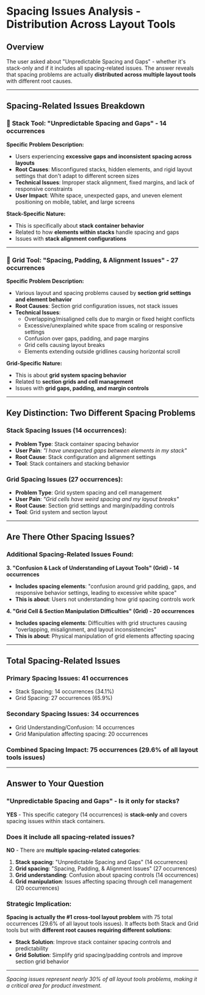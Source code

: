 # Spacing Issues Analysis - Distribution Across Layout Tools

## Overview
The user asked about "Unpredictable Spacing and Gaps" - whether it's stack-only and if it includes all spacing-related issues. The answer reveals that spacing problems are actually **distributed across multiple layout tools** with different root causes.

---

## Spacing-Related Issues Breakdown

### 🔴 **Stack Tool: "Unpredictable Spacing and Gaps"** - **14 occurrences**

**Specific Problem Description:**
- Users experiencing **excessive gaps and inconsistent spacing across layouts**
- **Root Causes**: Misconfigured stacks, hidden elements, and rigid layout settings that don't adapt to different screen sizes
- **Technical Issues**: Improper stack alignment, fixed margins, and lack of responsive constraints
- **User Impact**: White space, unexpected gaps, and uneven element positioning on mobile, tablet, and large screens

**Stack-Specific Nature:**
- This is specifically about **stack container behavior**
- Related to how **elements within stacks** handle spacing and gaps
- Issues with **stack alignment configurations**

---

### 🔴 **Grid Tool: "Spacing, Padding, & Alignment Issues"** - **27 occurrences** 

**Specific Problem Description:**
- Various layout and spacing problems caused by **section grid settings and element behavior**
- **Root Causes**: Section grid configuration issues, not stack issues
- **Technical Issues**: 
  - Overlapping/misaligned cells due to margin or fixed height conflicts
  - Excessive/unexplained white space from scaling or responsive settings  
  - Confusion over gaps, padding, and page margins
  - Grid cells causing layout breaks
  - Elements extending outside gridlines causing horizontal scroll

**Grid-Specific Nature:**
- This is about **grid system spacing behavior**
- Related to **section grids and cell management**
- Issues with **grid gaps, padding, and margin controls**

---

## Key Distinction: Two Different Spacing Problems

### **Stack Spacing Issues (14 occurrences):**
- **Problem Type**: Stack container spacing behavior
- **User Pain**: *"I have unexpected gaps between elements in my stack"*
- **Root Cause**: Stack configuration and alignment settings
- **Tool**: Stack containers and stacking behavior

### **Grid Spacing Issues (27 occurrences):**  
- **Problem Type**: Grid system spacing and cell management
- **User Pain**: *"Grid cells have weird spacing and my layout breaks"*
- **Root Cause**: Section grid settings and margin/padding controls
- **Tool**: Grid system and section layout

---

## Are There Other Spacing Issues?

### **Additional Spacing-Related Issues Found:**

**3. "Confusion & Lack of Understanding of Layout Tools" (Grid) - 14 occurrences**
- **Includes spacing elements**: "confusion around grid padding, gaps, and responsive behavior settings, leading to excessive white space"
- **This is about**: Users not understanding how grid spacing controls work

**4. "Grid Cell & Section Manipulation Difficulties" (Grid) - 20 occurrences**  
- **Includes spacing elements**: Difficulties with grid structures causing "overlapping, misalignment, and layout inconsistencies"
- **This is about**: Physical manipulation of grid elements affecting spacing

---

## Total Spacing-Related Issues

### **Primary Spacing Issues**: 41 occurrences
- Stack Spacing: 14 occurrences (34.1%)
- Grid Spacing: 27 occurrences (65.9%)

### **Secondary Spacing Issues**: 34 occurrences  
- Grid Understanding/Confusion: 14 occurrences
- Grid Manipulation affecting spacing: 20 occurrences

### **Combined Spacing Impact**: 75 occurrences (29.6% of all layout tools issues)

---

## Answer to Your Question

### **"Unpredictable Spacing and Gaps" - Is it only for stacks?**
**YES** - This specific category (14 occurrences) is **stack-only** and covers spacing issues within stack containers.

### **Does it include all spacing-related issues?**  
**NO** - There are **multiple spacing-related categories**:
1. **Stack spacing**: "Unpredictable Spacing and Gaps" (14 occurrences)
2. **Grid spacing**: "Spacing, Padding, & Alignment Issues" (27 occurrences)  
3. **Grid understanding**: Confusion about spacing controls (14 occurrences)
4. **Grid manipulation**: Issues affecting spacing through cell management (20 occurrences)

### **Strategic Implication:**
**Spacing is actually the #1 cross-tool layout problem** with 75 total occurrences (29.6% of all layout tools issues). It affects both Stack and Grid tools but with **different root causes requiring different solutions**:

- **Stack Solution**: Improve stack container spacing controls and predictability
- **Grid Solution**: Simplify grid spacing/padding controls and improve section grid behavior

---

*Spacing issues represent nearly 30% of all layout tools problems, making it a critical area for product investment.* 